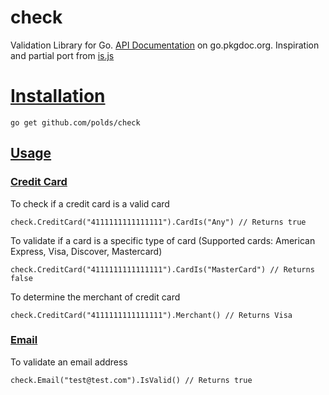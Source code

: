 # check

Validation Library for Go. [API Documentation](http://godoc.org/github.com/polds/check) on go.pkgdoc.org. Inspiration and partial port from [is.js](https://github.com/rthor/isjs)

# [Installation](https://github.com/polds/check#installation)

```
go get github.com/polds/check
```

## [Usage](https://github.com/polds/check#usage)

### [Credit Card](https://github.com/polds/check#credit-card)

To check if a credit card is a valid card

```golang
check.CreditCard("4111111111111111").CardIs("Any") // Returns true
```

To validate if a card is a specific type of card (Supported cards: American Express, Visa, Discover, Mastercard)

```golang
check.CreditCard("4111111111111111").CardIs("MasterCard") // Returns false
```

To determine the merchant of credit card

```golang
check.CreditCard("4111111111111111").Merchant() // Returns Visa
```

### [Email](https://github.com/polds/check#email)

To validate an email address

```golang
check.Email("test@test.com").IsValid() // Returns true
```